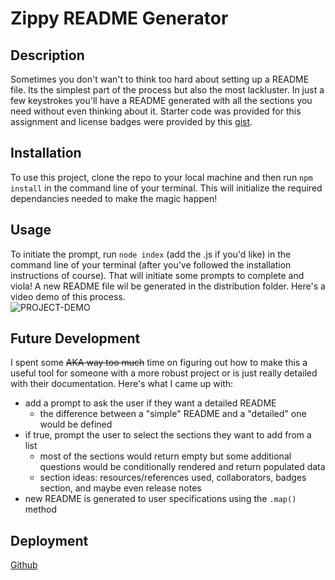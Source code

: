 # Zippy README Generator


## Description
Sometimes you don't wan't to think too hard about setting up a README file. Its the simplest part of the process but also the most lackluster. In just a few keystrokes you'll have a README generated with all the sections you need without even thinking about it. Starter code was provided for this assignment and license badges were provided by this [gist](https://gist.github.com/lukas-h/2a5d00690736b4c3a7ba).

## Installation
To use this project, clone the repo to your local machine and then run `npm install` in the command line of your terminal. This will initialize the required dependancies needed to make the magic happen! 

## Usage
To initiate the prompt, run `node index` (add the .js if you'd like) in the command line of your terminal (after you've followed the installation instructions of course). That will initiate some prompts to complete and viola! A new README file wil be generated in the distribution folder. Here's a video demo of this process.  
![PROJECT-DEMO](demo-video-goes-here)


## Future Development
I spent some ~~AKA way too much~~ time on figuring out how to make this a useful tool for someone with a more robust project or is just really detailed with their documentation. Here's what I came up with:
- add a prompt to ask the user if they want a detailed README
  - the difference between a "simple" README and a "detailed" one would be defined
- if true, prompt the user to select the sections they want to add from a list
  - most of the sections would return empty but some additional questions would be conditionally rendered and return populated data
  - section ideas: resources/references used, collaborators, badges section, and maybe even release notes
- new README is generated to user specifications using the `.map()` method   


## Deployment
[Github](https://github.com/njacques47/zippy-readme)